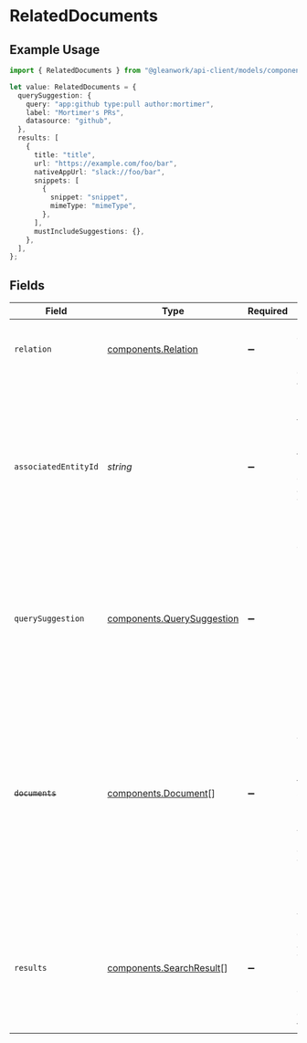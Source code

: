 # RelatedDocuments

## Example Usage

```typescript
import { RelatedDocuments } from "@gleanwork/api-client/models/components";

let value: RelatedDocuments = {
  querySuggestion: {
    query: "app:github type:pull author:mortimer",
    label: "Mortimer's PRs",
    datasource: "github",
  },
  results: [
    {
      title: "title",
      url: "https://example.com/foo/bar",
      nativeAppUrl: "slack://foo/bar",
      snippets: [
        {
          snippet: "snippet",
          mimeType: "mimeType",
        },
      ],
      mustIncludeSuggestions: {},
    },
  ],
};
```

## Fields

| Field                                                                                                                                                                                        | Type                                                                                                                                                                                         | Required                                                                                                                                                                                     | Description                                                                                                                                                                                  | Example                                                                                                                                                                                      |
| -------------------------------------------------------------------------------------------------------------------------------------------------------------------------------------------- | -------------------------------------------------------------------------------------------------------------------------------------------------------------------------------------------- | -------------------------------------------------------------------------------------------------------------------------------------------------------------------------------------------- | -------------------------------------------------------------------------------------------------------------------------------------------------------------------------------------------- | -------------------------------------------------------------------------------------------------------------------------------------------------------------------------------------------- |
| `relation`                                                                                                                                                                                   | [components.Relation](../../models/components/relation.md)                                                                                                                                   | :heavy_minus_sign:                                                                                                                                                                           | How this document relates to the including entity.                                                                                                                                           |                                                                                                                                                                                              |
| `associatedEntityId`                                                                                                                                                                         | *string*                                                                                                                                                                                     | :heavy_minus_sign:                                                                                                                                                                           | Which entity in the response that this entity relates to. Relevant when there are multiple entities associated with the response (such as merged customers)                                  |                                                                                                                                                                                              |
| `querySuggestion`                                                                                                                                                                            | [components.QuerySuggestion](../../models/components/querysuggestion.md)                                                                                                                     | :heavy_minus_sign:                                                                                                                                                                           | N/A                                                                                                                                                                                          | {<br/>"query": "app:github type:pull author:mortimer",<br/>"label": "Mortimer's PRs",<br/>"datasource": "github"<br/>}                                                                       |
| ~~`documents`~~                                                                                                                                                                              | [components.Document](../../models/components/document.md)[]                                                                                                                                 | :heavy_minus_sign:                                                                                                                                                                           | : warning: ** DEPRECATED **: This will be removed in a future release, please migrate away from it as soon as possible.<br/><br/>A truncated list of documents with this relation. TO BE DEPRECATED. |                                                                                                                                                                                              |
| `results`                                                                                                                                                                                    | [components.SearchResult](../../models/components/searchresult.md)[]                                                                                                                         | :heavy_minus_sign:                                                                                                                                                                           | A truncated list of documents associated with this relation. To be used in favor of `documents` because it contains a trackingToken.                                                         |                                                                                                                                                                                              |